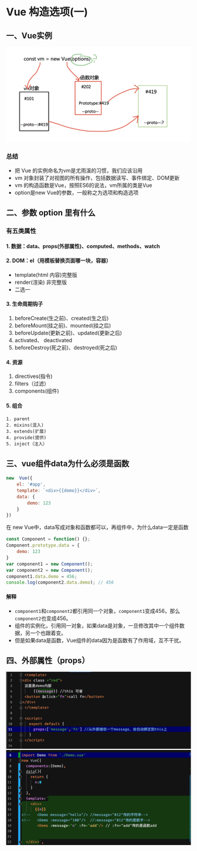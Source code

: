 # Vue 构造选项(一)
## 一、Vue实例
![img](./16-1.png)
### 总结
  * 把 Vue 的实例命名为vm是尤雨溪的习惯，我们应该沿用
  * vm 对象封装了对视图的所有操作，包括数据读写、事件绑定、DOM更新
  * vm 的构造函数是Vue，按照ES6的说法，vm所属的类是Vue
  * option是new Vue的参数，一般称之为选项和构造选项
  
## 二、参数 option 里有什么
### 有五类属性
  #### 1. 数据：data、props(外部属性)、computed、methods、watch
  #### 2. DOM：el（用模板替换页面哪一块，容器）
  * template(html 内容)完整版
  * render(渲染) 非完整版
  * 二选一
  #### 3. 生命周期钩子
  1. beforeCreate(生之前)、created(生之后)
  2. beforeMount(挂之前)、mounted(挂之后)
  3. beforeUpdate(更新之前)、updated(更新之后)
  4. activated、 deactivated
  5. beforeDestroy(死之前)、destroyed(死之后)
  #### 4. 资源
   1. directives(指令)
   2. filters（过滤）
   3. components(组件) 
  #### 5. 组合
    1. parent
    2. mixins(混入)
    3. extends(扩展)
    4. provide(提供)
    5. inject（注入）
## 三、vue组件data为什么必须是函数
```js
new  Vue({
    el: '#app',
    template: `<div>{{demo}}</div>`,
    data: {
        demo: 123
    }
})
```
在 new Vue中，data写成对象和函数都可以，再组件中，为什么data一定是函数
```js
const Component = function() {};
Component.prototype.data = {
    demo: 123
}
var component1 = new Component();
var component2 = new Component();
component1.data.demo = 456;
console.log(component2.data.demo); // 456
```
#### 解释
* `component1`和`component2`都引用同一个对象，`component1`变成456，那么`component2`也变成456。
* 组件的实例化，引用同一对象，如果data是对象，一旦修改其中一个组件数据，另一个也跟着变。
* 但是如果data是函数，Vue组件的data因为是函数有了作用域，互不干扰。
## 四、外部属性（props）
![img](./16-2.png)
![img](./16-3.png)